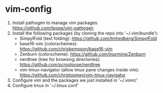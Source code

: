 # vim-config

1. Install pathogen to manage vim packages: https://github.com/tpope/vim-pathogen
2. Install the following packages (by cloning the repo into '~/.vim/bundle'):
	- SimpylFold (text folding): https://github.com/tmhedberg/SimpylFold
	- base16-vim (colorschemes): https://github.com/chriskempson/base16-vim
	- Zenburn (colorscheme): https://github.com/jnurmine/Zenburn
	- nerdtree (tree for browsing directories): https://github.com/scrooloose/nerdtree
	- vim-tmux-navigator (allow tmux pane changes inside vim): https://github.com/christoomey/vim-tmux-navigator
3. Configure vim and the packages we just installed in '~/.vimrc'
4. Configure tmux in '~/.tmux.conf'

